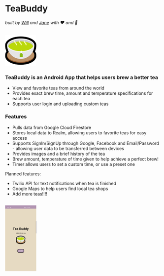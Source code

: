 # TeaBuddy
###### built by [Will](https://github.com/williamxyshi) and [Jane](https://github.com/jane-le) with :heart: and :tea:   
  <img src="https://github.com/williamxyshi/TeaBuddy/blob/master/app/src/main/res/drawable/ic_teacup.png" width="20%">

### TeaBuddy is an Android App that helps users brew a better tea

  - View and favorite teas from around the world
  - Provides exact brew time, amount and temperature specifications for each tea
  - Supports user login and uploading custom teas

### Features

  - Pulls data from Google Cloud Firestore 
  - Stores local data to Realm, allowing users to favorite teas for easy access
  - Supports SignIn/SignUp through Google, Facebook and Email/Password - allowing user data to be transferred between devices
  - Provides images and a brief history of the tea
  - Brew amount, temperature of time given to help achieve a perfect brew!
  - Timer allows users to set a custom time, or use a preset one


Planned features:
  - Twilio API for text notifications when tea is finished
  - Google Maps to help users find local tea shops
  - Add more teas!!!!
  ##
  ##
  <img src="https://github.com/williamxyshi/TeaBuddy/blob/master/assets/landingpage_screenshot.jpg" width="20%">

